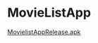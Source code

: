 # MovieListApp

[MovielistAppRelease.apk](https://github.com/melly35/MovieListApp/files/10146128/movielist-app-release.apk.zip)
